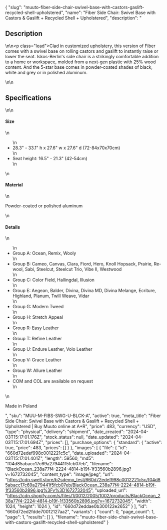 {
  "slug": "muuto-fiber-side-chair-swivel-base-with-castors-gaslift-recycled-shell-upholstered",
  "name": "Fiber Side Chair: Swivel Base with Castors & Gaslift + Recycled Shell + Upholstered",
  "description": "<h2>Description</h2>\n<!-- split -->\n<p class=\"lead\">Clad in customized upholstery, this version of Fiber comes with a swivel base on rolling castors and gaslift to instantly raise or lower the seat. Iskos-Berlin's side chair is a strikingly comfortable addition to a home or workspace, molded from a next-gen plastic with 25% wood content. And the 5-star base comes in powder-coated shades of black, white and grey or in polished aluminum.  </p>\n<!-- split -->\n<h2>Specifications</h2>\n<!-- split -->\n<h4>Size</h4>\n<ul>\n<li>28.3\" - 33.1\" h x 27.6\" w x 27.6\" d (72-84x70x70cm)</li>\n<li>Seat height: 16.5\" - 21.3\" (42-54cm)</li>\n</ul>\n<h4>Material</h4>\n<p>Powder-coated or polished aluminum</p>\n<h4>Details</h4>\n<ul>\n<li>Group A: Ocean, Remix, Wooly</li>\n<li>Group B: Cameo, Canvas, Clara, Fiord, Hero, Knoll Hopsack, Prairie, Re-wool, Sabi, Steelcut, Steelcut Trio, Vibe II, Westwood</li>\n<li>Group C: Color Field, Hallingdal, Illusion</li>\n<li>Group E: Aegean, Balder, Divina, Divina MD, Divina Melange, Ecriture, Highland, Planum, Twill Weave, Vidar</li>\n<li>Group G: Modern Tweed</li>\n<li>Group H: Stretch Appeal</li>\n<li>Group R: Easy Leather</li>\n<li>Group T: Refine Leather</li>\n<li>Group U: Endure Leather, Volo Leather</li>\n<li>Group V: Grace Leather</li>\n<li>Group W: Allure Leather</li>\n<li>COM and COL are available on request</li>\n</ul>\n<p>Made in Poland</p>",
  "sku": "MUU-M-FIBS-SWG-U-BLCK-A",
  "active": true,
  "meta_title": "Fiber Side Chair: Swivel Base with Castors & Gaslift + Recycled Shell + Upholstered | Buy Muuto online at A+R",
  "price": 483,
  "currency": "USD",
  "type": "physical",
  "delivery": "shipment",
  "date_created": "2024-04-03T15:17:01.176Z",
  "stock_status": null,
  "date_updated": "2024-04-03T15:17:01.694Z",
  "prices": [],
  "purchase_options": {
    "standard": {
      "active": true,
      "price": 483,
      "prices": []
    }
  },
  "images": [
    {
      "file": {
        "id": "660d72edef998c0012221c5c",
        "date_uploaded": "2024-04-03T15:17:01.401Z",
        "length": 59560,
        "md5": "f04d85abacc17c69a279441f5fcb07eb",
        "filename": "BlackOcean_238a77f4-2224-4814-b19f-1f33560b2896.jpg?v=1672732045",
        "content_type": "image/jpeg",
        "url": "https://cdn.swell.store/b2sdemo_test/660d72edef998c0012221c5c/f04d85abacc17c69a279441f5fcb07eb/BlackOcean_238a77f4-2224-4814-b19f-1f33560b2896.jpg%3Fv%3D1672732045",
        "uploaded_url": "https://cdn.shopify.com/s/files/1/0012/2005/1002/products/BlackOcean_238a77f4-2224-4814-b19f-1f33560b2896.jpg?v=1672732045",
        "width": 1024,
        "height": 1024
      },
      "id": "660d72eddae0b300122e2652"
    }
  ],
  "id": "660d72ed2fdde70012127aa2",
  "variants": {
    "count": 0,
    "page_count": 1,
    "page": 1,
    "results": []
  },
  "filename": "muuto-fiber-side-chair-swivel-base-with-castors-gaslift-recycled-shell-upholstered"
}